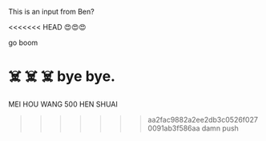 This is an input from Ben?

<<<<<<< HEAD
😍😍😍

go boom

☠️
☠️
☠️
bye bye.
=======
MEI HOU WANG 500 HEN SHUAI
>>>>>>> aa2fac9882a2ee2db3c0526f0270091ab3f586aa
damn
push
